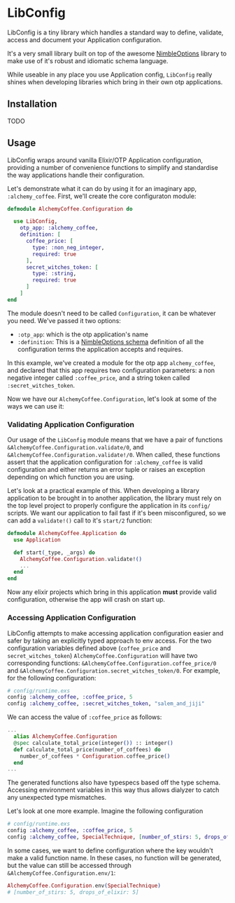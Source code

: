 # LibConfig

LibConfig is a tiny library which handles a standard way to define, validate, access and document your Application configuration.

It's a very small library built on top of the awesome [NimbleOptions](https://github.com/dashbitco/nimble_options) library to make use of it's robust and idiomatic schema language.

While useable in any place you use Application config, `LibConfig` really shines when developing libraries which bring in their own otp applications.

## Installation

TODO

## Usage

LibConfig wraps around vanilla Elixir/OTP Application configuration, providing a number of convenience functions to simplify and standardise the way applications handle their configuration.

Let's demonstrate what it can do by using it for an imaginary app, `:alchemy_coffee`. First, we'll create the core configuraton module:

```elixir
defmodule AlchemyCoffee.Configuration do

  use LibConfig,
    otp_app: :alchemy_coffee,
    definition: [
      coffee_price: [
        type: :non_neg_integer,
        required: true
      ],
      secret_witches_token: [
        type: :string,
        required: true
      ]
    ]
end
```

The module doesn't need to be called `Configuration`, it can be whatever you need. We've passed it two options:
- `:otp_app`: which is the otp application's name
- `:definition`: This is a [NimbleOptions schema](https://hexdocs.pm/nimble_options/NimbleOptions.html#t:schema/0) definition of all the configuration terms the application accepts and requires.

In this example, we've created a module for the otp app `alchemy_coffee`, and declared that this app requires two configuration parameters: a non negative integer called `:coffee_price`, and a string token called `:secret_witches_token`.

Now we have our `AlchemyCoffee.Configuration`, let's look at some of the ways we can use it:

### Validating Application Configuration

Our usage of the `LibConfig` module means that we have a pair of functions `&AlchemyCoffee.Configuration.validate/0`, and `&AlchemyCoffee.Configuration.validate!/0`. When called, these functions assert that the application configuration for `:alchemy_coffee` is valid configuration and either returns an error tuple or raises an exception depending on which function you are using.

Let's look at a practical example of this. When developing a library application to be brought in to another application, the library must rely on the top level project to properly configure the application in its `config/` scripts. We want our application to fail fast if it's been misconfigured, so we can add a `validate!()` call to it's `start/2` function:

```elixir
defmodule AlchemyCoffee.Application do
  use Application

  def start(_type, _args) do
    AlchemyCoffee.Configuration.validate!()
    ...
  end
end
```

Now any elixir projects which bring in this application **must** provide valid configuration, otherwise the app will crash on start up.

### Accessing Application Configuration

LibConfig attempts to make accessing application configuration easier and safer by taking an explicitly typed approach to env access. For the two configuration variables defined above (`coffee_price` and `secret_witches_token`) `AlchemyCoffee.Configuration` will have two corresponding functions: `&AlchemyCoffee.Configuration.coffee_price/0` and `&AlchemyCoffee.Configuration.secret_witches_token/0`. For example, for the following configuration:

```elixir
# config/runtime.exs
config :alchemy_coffee, :coffee_price, 5
config :alchemy_coffee, :secret_witches_token, "salem_and_jiji"
```

We can access the value of `:coffee_price` as follows:

```elixir
...
  alias AlchemyCoffee.Configuration
  @spec calculate_total_price(integer()) :: integer()
  def calculate_total_price(number_of_coffees) do
    number_of_coffees * Configuration.coffee_price()
  end
...
```

The generated functions also have typespecs based off the type schema. Accessing environment variables in this way thus allows dialyzer to catch any unexpected type mismatches.

Let's look at one more example. Imagine the following configuration

```elixir
# config/runtime.exs
config :alchemy_coffee, :coffee_price, 5
config :alchemy_coffee, SpecialTechnique, [number_of_stirs: 5, drops_of_elixir: 5]
```

In some cases, we want to define configuration where the key wouldn't make a valid function name. In these cases, no function will be generated, but the value can still be accessed through `&AlchemyCoffee.Configuration.env/1`:

```elixir
AlchemyCoffee.Configuration.env(SpecialTechnique)
# [number_of_stirs: 5, drops_of_elixir: 5]
```


